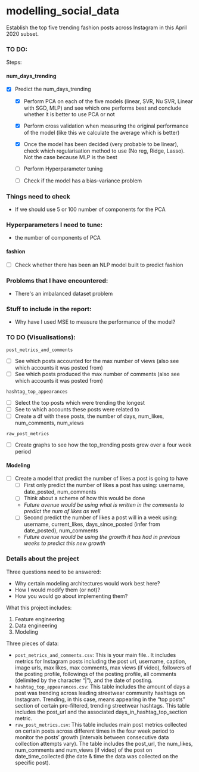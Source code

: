 # modelling_social_data
Establish the top five trending fashion posts across Instagram in this April 2020 subset.

### TO DO:
Steps:
#### num_days_trending
- [x] Predict the num_days_trending
    - [x] Perform PCA on each of the five models (linear, SVR, Nu SVR, Linear with SGD, MLP) and see which one performs best and conclude whether it is better to use PCA or not
    - [x] Perform cross validation when measuring the original performance of the model (like this we calculate the average which
    is better)
    - [x] Once the model has been decided (very probable to be linear), check which regularisation method to use (No reg, Ridge, Lasso). Not the case because MLP is the best
    - [ ] Perform Hyperparameter tuning
    - [ ] Check if the model has a bias-variance problem


### Things need to check
- If we should use 5 or 100 number of components for the PCA

### Hyperparameters I need to tune:
* the number of components of PCA

#### fashion
- [ ] Check whether there has been an NLP model built to predict fashion

### Problems that I have encountered:
* There's an imbalanced dataset problem

### Stuff to include in the report:
* Why have I used MSE to measure the performance of the model?


### TO DO (Visualisations):
`post_metrics_and_comments`
- [ ] See which posts accounted for the max number of views (also see which accounts it was posted from)
- [ ] See which posts produced the max number of comments (also see which accounts it was posted from)

`hashtag_top_appearances`
- [ ] Select the top posts which were trending the longest
- [ ] See to which accounts these posts were related to
- [ ] Create a df with these posts, the number of days, num_likes, num_comments, num_views

`raw_post_metrics`
- [ ] Create graphs to see how the top_trending posts grew over a four week period

#### Modeling
- [ ] Create a model that predict the number of likes a post is going to have
    - [ ] First only predict the number of likes a post has using: username, date_posted, num_comments
    - [ ] Think about a scheme of how this would be done
    - *Future avenue would be using what is written in the comments to predict the num of likes as well*
    - [ ] Second predict the number of likes a post will in a week using: username, current_likes, days_since_posted (infer from date_posted), num_comments
    - *Future avenue would be using the growth it has had in previous weeks to predict this new growth*

### Details about the project
Three questions need to be answered:
* Why certain modeling architectures would work best here?
* How I would modify them (or not)?
* How you would go about implementing them?

What this project includes:
1. Feature engineering
2. Data engineering
3. Modeling

Three pieces of data:
* `post_metrics_and_comments.csv`: This is your main file.. It includes metrics for Instagram posts including the post url, username, caption, image urls, max likes, max comments, max views (if video), followers of the posting profile, followings of the posting profile, all comments (delimited by the character “|”), and the date of posting.
* `hashtag_top_appearances.csv`: This table includes the amount of days a post was trending across leading streetwear community hashtags on Instagram. Trending, in this case, means appearing in the “top posts” section of certain pre-filtered, trending streetwear hashtags. This table includes the post_url and the associated days_in_hashtag_top_section metric.
* `raw_post_metrics.csv`: This table includes main post metrics collected on certain posts across different times in the four week period to monitor the posts’ growth (intervals between consecutive data collection attempts vary). The table includes the post_url, the num_likes, num_comments and num_views (if video) of the post on date_time_collected (the date & time the data was collected on the specific post).
